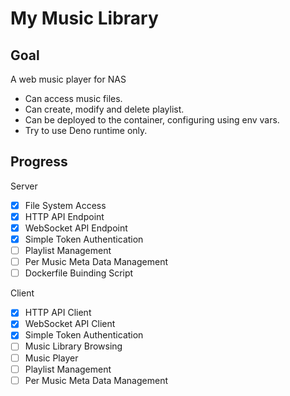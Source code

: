 # My Music Library

## Goal

A web music player for NAS
* Can access music files.
* Can create, modify and delete playlist.
* Can be deployed to the container, configuring using env vars.
* Try to use Deno runtime only.

## Progress

Server
- [x] File System Access
- [x] HTTP API Endpoint
- [x] WebSocket API Endpoint
- [x] Simple Token Authentication
- [ ] Playlist Management
- [ ] Per Music Meta Data Management
- [ ] Dockerfile Buinding Script

Client
- [x] HTTP API Client
- [x] WebSocket API Client
- [x] Simple Token Authentication
- [ ] Music Library Browsing
- [ ] Music Player
- [ ] Playlist Management
- [ ] Per Music Meta Data Management

